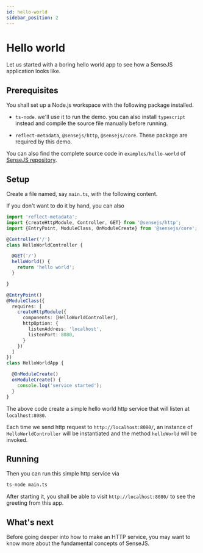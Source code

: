 ```yaml
---
id: hello-world
sidebar_position: 2
---
```

# Hello world

Let us started with a boring hello world app to see how a SenseJS application looks like.

## Prerequisites

You shall set up a Node.js workspace with the following package installed.

- `ts-node`. we'll use it to run the demo. you can also install `typescript` instead and compile the source file
  manually before running.

- `reflect-metadata`, `@sensejs/http`, `@sensejs/core`. These package are required by this demo.

You can also find the complete source code in `examples/hello-world` of [SenseJS repository].

## Setup

Create a file named, say `main.ts`, with the following content.

If you don't want to do it by hand, you can also

```typescript
import 'reflect-metadata';
import {createHttpModule, Controller, GET} from '@sensejs/http';
import {EntryPoint, ModuleClass, OnModuleCreate} from '@sensejs/core';

@Controller('/')
class HelloWorldController {

  @GET('/')
  helloWorld() {
    return 'hello world';
  }

}

@EntryPoint()
@ModuleClass({
  requires: [
    createHttpModule({
      components: [HelloWorldController],
      httpOption: {
        listenAddress: 'localhost',
        listenPort: 8080,
      }
    })
  ]
})
class HelloWorldApp {

  @OnModuleCreate()
  onModuleCreate() {
    console.log('service started');
  }
}
```

The above code create a simple hello world http service that will listen at `localhost:8080`.

Each time we send http request to `http://localhost:8080/`, an instance of `HelloWorldController` will be instantiated
and the method `helloWorld` will be invoked.

## Running

Then you can run this simple http service via

```bash
ts-node main.ts
```

After starting it, you shall be able to visit `http://localhost:8080/` to see the greeting from this app.

## What's next

Before going deeper into how to make an HTTP service, you may want to know more about the fundamental concepts
of SenseJS.






[SenseJS repository]: https://github.com/sensejs/sensejs




